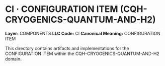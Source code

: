 # CI · CONFIGURATION ITEM (CQH-CRYOGENICS-QUANTUM-AND-H2)

**Layer:** COMPONENTS
**LLC Code:** CI
**Canonical Meaning:** CONFIGURATION ITEM

This directory contains artifacts and implementations for the CONFIGURATION ITEM within the CQH-CRYOGENICS-QUANTUM-AND-H2 domain.
